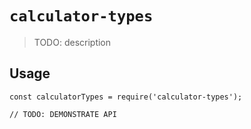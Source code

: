 # `calculator-types`

> TODO: description

## Usage

```
const calculatorTypes = require('calculator-types');

// TODO: DEMONSTRATE API
```
